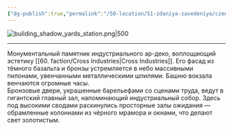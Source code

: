 ```yaml
---
{"dg-publish":true,"permalink":"/50-location/51-zdaniya-zavedeniya/czentralnyj-vokzal-shadou-yards/","tags":["локация/здание"]}
---
```


![building_shadow_yards_station.png|500](/img/user/90.%20files/building_shadow_yards_station.png)

---
Монументальный памятник индустриального ар-деко, воплощающий эстетику [[60. faction/Cross Industries\|Cross Industries]]. Его фасад из тёмного базальта и бронзы устремляется в небо массивными пилонами, увенчанными металлическими шпилями. Башню вокзала венчаются огромные часы.  
Бронзовые двери, украшенные барельефами со сценами труда, ведут в гигантский главный зал, напоминающий индустриальный собор. Здесь под высокими сводами раскинулись просторные залы ожидания — обрамленные колоннами из чёрного мрамора и окнами, что делают свет золотистым.